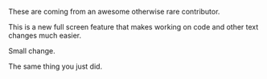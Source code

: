 These are coming from an awesome otherwise rare contributor.

This is a new full screen feature that makes working on code and other text changes much easier.

Small change.

The same thing you just did.
